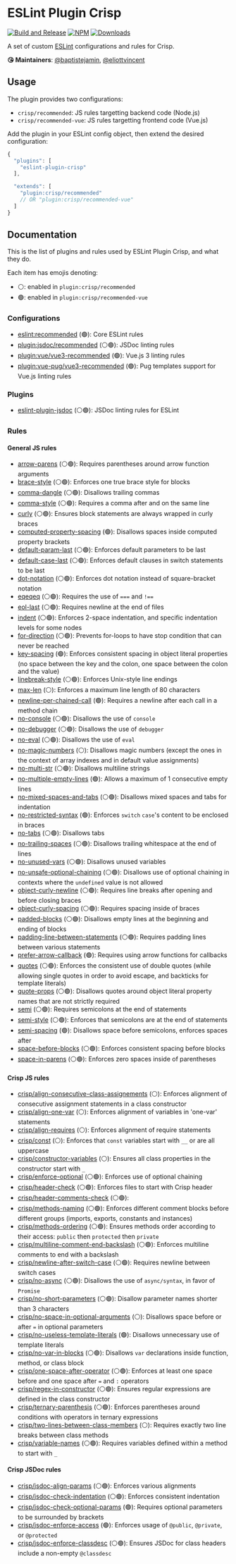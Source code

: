 
# ESLint Plugin Crisp

[![Build and Release](https://github.com/crisp-oss/eslint-plugin-crisp/workflows/Build%20and%20Release/badge.svg)](https://github.com/crisp-oss/eslint-plugin-crisp/actions?query=workflow%3A%22Build+and+Release%22) [![NPM](https://img.shields.io/npm/v/eslint-plugin-crisp.svg)](https://www.npmjs.com/package/eslint-plugin-crisp) [![Downloads](https://img.shields.io/npm/dt/eslint-plugin-crisp.svg)](https://www.npmjs.com/package/eslint-plugin-crisp)

A set of custom [ESLint](https://eslint.org/) configurations and rules for Crisp.

**😘 Maintainers**: [@baptistejamin](https://github.com/baptistejamin), [@eliottvincent](https://github.com/eliottvincent)

## Usage

The plugin provides two configurations:
* `crisp/recommended`: JS rules targetting backend code (Node.js)
* `crisp/recommended-vue`: JS rules targetting frontend code (Vue.js)

Add the plugin in your ESLint config object, then extend the desired configuration:
```javascript
{
  "plugins": [
    "eslint-plugin-crisp"
  ],

  "extends": [
    "plugin:crisp/recommended"
    // OR "plugin:crisp/recommended-vue"
  ]
}
```

## Documentation

This is the list of plugins and rules used by ESLint Plugin Crisp, and what they do.

Each item has emojis denoting:
* ⚪️: enabled in `plugin:crisp/recommended`
* 🟢: enabled in `plugin:crisp/recommended-vue`

### Configurations
- [eslint:recommended](https://github.com/eslint/eslint) (🟢): Core ESLint rules
- [plugin:jsdoc/recommended](https://github.com/gajus/eslint-plugin-jsdoc) (⚪️🟢): JSDoc linting rules
- [plugin:vue/vue3-recommended](https://github.com/vuejs/eslint-plugin-vue) (🟢): Vue.js 3 linting rules
- [plugin:vue-pug/vue3-recommended](https://github.com/gajus/eslint-plugin-jsdoc) (🟢): Pug templates support for Vue.js linting rules

### Plugins
- [eslint-plugin-jsdoc](https://github.com/gajus/eslint-plugin-jsdoc) (⚪️🟢): JSDoc linting rules for ESLint

### Rules

#### General JS rules
- [arrow-parens](https://eslint.org/docs/latest/rules/arrow-parens) (⚪️🟢): Requires parentheses around arrow function arguments
- [brace-style](https://eslint.org/docs/latest/rules/brace-style) (⚪️🟢): Enforces one true brace style for blocks
- [comma-dangle](https://eslint.org/docs/latest/rules/comma-dangle) (⚪️🟢): Disallows trailing commas
- [comma-style](https://eslint.org/docs/latest/rules/comma-style) (⚪️🟢): Requires a comma after and on the same line
- [curly](https://eslint.org/docs/latest/rules/curly) (⚪️🟢): Ensures block statements are always wrapped in curly braces
- [computed-property-spacing](https://eslint.org/docs/latest/rules/computed-property-spacing) (🟢): Disallows spaces inside computed property brackets
- [default-param-last](https://eslint.org/docs/latest/rules/default-param-last) (⚪️🟢): Enforces default parameters to be last
- [default-case-last](https://eslint.org/docs/latest/rules/default-case-last) (⚪️🟢): Enforces default clauses in switch statements to be last
- [dot-notation](https://eslint.org/docs/latest/rules/dot-notation) (⚪️🟢): Enforces dot notation instead of square-bracket notation
- [eqeqeq](https://eslint.org/docs/latest/rules/eqeqeq) (⚪️🟢): Requires the use of `===` and `!==`
- [eol-last](https://eslint.org/docs/latest/rules/eol-last) (⚪️🟢): Requires newline at the end of files
- [indent](https://eslint.org/docs/latest/rules/indent) (⚪️🟢): Enforces 2-space indentation, and specific indentation levels for some nodes
- [for-direction](https://eslint.org/docs/latest/rules/for-direction) (⚪️🟢): Prevents for-loops to have stop condition that can never be reached
- [key-spacing](https://eslint.org/docs/latest/rules/key-spacing) (🟢): Enforces consistent spacing in object literal properties (no space between the key and the colon, one space between the colon and the value)
- [linebreak-style](https://eslint.org/docs/latest/rules/linebreak-style) (⚪️🟢): Enforces Unix-style line endings
- [max-len](https://eslint.org/docs/latest/rules/max-len) (⚪️): Enforces a maximum line length of 80 characters
- [newline-per-chained-call](https://eslint.org/docs/latest/rules/newline-per-chained-call) (🟢): Requires a newline after each call in a method chain
- [no-console](https://eslint.org/docs/latest/rules/no-console) (⚪️🟢): Disallows the use of `console`
- [no-debugger](https://eslint.org/docs/latest/rules/no-debugger) (⚪️🟢): Disallows the use of `debugger`
- [no-eval](https://eslint.org/docs/latest/rules/no-eval) (⚪️🟢): Disallows the use of `eval`
- [no-magic-numbers](https://eslint.org/docs/latest/rules/no-magic-numbers) (⚪️): Disallows magic numbers (except the ones in the context of array indexes and in default value assignments)
- [no-multi-str](https://eslint.org/docs/latest/rules/no-multi-str) (⚪️🟢): Disallows multiline strings
- [no-multiple-empty-lines](https://eslint.org/docs/latest/rules/no-multiple-empty-lines) (🟢): Allows a maximum of 1 consecutive empty lines
- [no-mixed-spaces-and-tabs](https://eslint.org/docs/latest/rules/no-mixed-spaces-and-tabs) (⚪️🟢): Disallows mixed spaces and tabs for indentation
- [no-restricted-syntax](https://eslint.org/docs/latest/rules/no-restricted-syntax) (🟢): Enforces `switch` `case`'s content to be enclosed in braces
- [no-tabs](https://eslint.org/docs/latest/rules/no-tabs) (⚪️🟢): Disallows tabs
- [no-trailing-spaces](https://eslint.org/docs/latest/rules/no-trailing-spaces) (⚪️🟢): Disallows trailing whitespace at the end of lines
- [no-unused-vars](https://eslint.org/docs/latest/rules/no-unused-vars) (⚪️🟢): Disallows unused variables
- [no-unsafe-optional-chaining](https://eslint.org/docs/latest/rules/no-unsafe-optional-chaining) (⚪️🟢): Disallows use of optional chaining in contexts where the `undefined` value is not allowed
- [object-curly-newline](https://eslint.org/docs/latest/rules/object-curly-newline) (⚪️🟢): Requires line breaks after opening and before closing braces
- [object-curly-spacing](https://eslint.org/docs/latest/rules/object-curly-spacing) (⚪️🟢): Requires spacing inside of braces
- [padded-blocks](https://eslint.org/docs/latest/rules/padded-blocks) (⚪️🟢): Disallows empty lines at the beginning and ending of blocks
- [padding-line-between-statements](https://eslint.org/docs/latest/rules/padding-line-between-statements) (⚪️🟢): Requires padding lines between various statements
- [prefer-arrow-callback](https://eslint.org/docs/latest/rules/prefer-arrow-callback) (🟢): Requires using arrow functions for callbacks
- [quotes](https://eslint.org/docs/latest/rules/quotes) (⚪️🟢): Enforces the consistent use of double quotes (while allowing single quotes in order to avoid escape, and backticks for template literals)
- [quote-props](https://eslint.org/docs/latest/rules/quote-props) (⚪️🟢): Disallows quotes around object literal property names that are not strictly required
- [semi](https://eslint.org/docs/latest/rules/semi) (⚪️🟢): Requires semicolons at the end of statements
- [semi-style](https://eslint.org/docs/latest/rules/semi-style) (⚪️🟢): Enforces that semicolons are at the end of statements
- [semi-spacing](https://eslint.org/docs/latest/rules/semi-spacing) (🟢): Disallows space before semicolons, enforces spaces after
- [space-before-blocks](https://eslint.org/docs/latest/rules/space-before-blocks) (⚪️🟢): Enforces consistent spacing before blocks
- [space-in-parens](https://eslint.org/docs/latest/rules/space-in-parens) (⚪️🟢): Enforces zero spaces inside of parentheses

#### Crisp JS rules
- [crisp/align-consecutive-class-assignements](https://github.com/crisp-oss/eslint-plugin-crisp/blob/master/rules/align-consecutive-class-assignements.js) (⚪️): Enforces alignment of consecutive assignment statements in a class constructor
- [crisp/align-one-var](https://github.com/crisp-oss/eslint-plugin-crisp/blob/master/rules/align-one-var.js) (⚪️): Enforces alignment of variables in 'one-var' statements
- [crisp/align-requires](https://github.com/crisp-oss/eslint-plugin-crisp/blob/master/rules/align-requires.js) (⚪️): Enforces alignment of require statements
- [crisp/const](https://github.com/crisp-oss/eslint-plugin-crisp/blob/master/rules/const.js) (⚪️): Enforces that `const` variables start with `__` or are all uppercase
- [crisp/constructor-variables](https://github.com/crisp-oss/eslint-plugin-crisp/blob/master/rules/constructor-variables.js) (⚪️): Ensures all class properties in the constructor start with `_`
- [crisp/enforce-optional](https://github.com/crisp-oss/eslint-plugin-crisp/blob/master/rules/enforce-optional.js) (⚪️🟢): Enforces use of optional chaining
- [crisp/header-check](https://github.com/crisp-oss/eslint-plugin-crisp/blob/master/rules/header-check.js) (⚪️🟢): Enforces files to start with Crisp header
- [crisp/header-comments-check](https://github.com/crisp-oss/eslint-plugin-crisp/blob/master/rules/header-comments-check.js) (⚪️🟢):
- [crisp/methods-naming](https://github.com/crisp-oss/eslint-plugin-crisp/blob/master/rules/methods-naming.js) (⚪️🟢): Enforces different comment blocks before different groups (imports, exports, constants and instances)
- [crisp/methods-ordering](https://github.com/crisp-oss/eslint-plugin-crisp/blob/master/rules/methods-ordering.js) (⚪️🟢): Ensures methods order according to their access: `public` then `protected` then `private`
- [crisp/multiline-comment-end-backslash](https://github.com/crisp-oss/eslint-plugin-crisp/blob/master/rules/multiline-comment-end-backslash.js) (⚪️🟢): Enforces multiline comments to end with a backslash
- [crisp/newline-after-switch-case](https://github.com/crisp-oss/eslint-plugin-crisp/blob/master/rules/newline-after-switch-case.js) (⚪️🟢): Requires newline between switch cases
- [crisp/no-async](https://github.com/crisp-oss/eslint-plugin-crisp/blob/master/rules/no-async.js) (⚪️🟢): Disallows the use of `async/syntax`, in favor of `Promise`
- [crisp/no-short-parameters](https://github.com/crisp-oss/eslint-plugin-crisp/blob/master/rules/no-short-parameters.js) (⚪️🟢): Disallow parameter names shorter than 3 characters
- [crisp/no-space-in-optional-arguments](https://github.com/crisp-oss/eslint-plugin-crisp/blob/master/rules/no-space-in-optional-arguments.js) (⚪️): Disallows space before or after `=` in optional parameters
- [crisp/no-useless-template-literals](https://github.com/crisp-oss/eslint-plugin-crisp/blob/master/rules/no-useless-template-literals.js) (🟢): Disallows unnecessary use of template literals
- [crisp/no-var-in-blocks](https://github.com/crisp-oss/eslint-plugin-crisp/blob/master/rules/no-var-in-blocks.js) (⚪️🟢): Disallows `var` declarations inside function, method, or class block
- [crisp/one-space-after-operator](https://github.com/crisp-oss/eslint-plugin-crisp/blob/master/rules/one-space-after-operator.js) (⚪️🟢): Enforces at least one space before and one space after `=` and `:` operators
- [crisp/regex-in-constructor](https://github.com/crisp-oss/eslint-plugin-crisp/blob/master/rules/regex-in-constructor.js) (⚪️🟢): Ensures regular expressions are defined in the class constructor
- [crisp/ternary-parenthesis](https://github.com/crisp-oss/eslint-plugin-crisp/blob/master/rules/ternary-parenthesis.js) (⚪️🟢): Enforces parentheses around conditions with operators in ternary expressions
- [crisp/two-lines-between-class-members](https://github.com/crisp-oss/eslint-plugin-crisp/blob/master/rules/two-lines-between-class-members.js) (⚪️): Requires exactly two line breaks between class methods
- [crisp/variable-names](https://github.com/crisp-oss/eslint-plugin-crisp/blob/master/rules/variable-names.js) (⚪️🟢): Requires variables defined within a method to start with `_`

#### Crisp JSDoc rules
- [crisp/jsdoc-align-params](https://github.com/crisp-oss/eslint-plugin-crisp/blob/master/rules/jsdoc-align-params.js) (⚪️🟢): Enforces various alignments
- [crisp/jsdoc-check-indentation](https://github.com/crisp-oss/eslint-plugin-crisp/blob/master/rules/jsdoc-check-indentation.js) (⚪️🟢): Enforces consistent indentation
- [crisp/jsdoc-check-optional-params](https://github.com/crisp-oss/eslint-plugin-crisp/blob/master/rules/jsdoc-check-optional-params.js) (🟢): Requires optional parameters to be surrounded by brackets
- [crisp/jsdoc-enforce-access](https://github.com/crisp-oss/eslint-plugin-crisp/blob/master/rules/jsdoc-enforce-access.js) (🟢): Enforces usage of `@public`, `@private`, or `@protected`
- [crisp/jsdoc-enforce-classdesc](https://github.com/crisp-oss/eslint-plugin-crisp/blob/master/rules/jsdoc-enforce-classdesc.js) (⚪️🟢): Ensures JSDoc for class headers include a non-empty `@classdesc`
